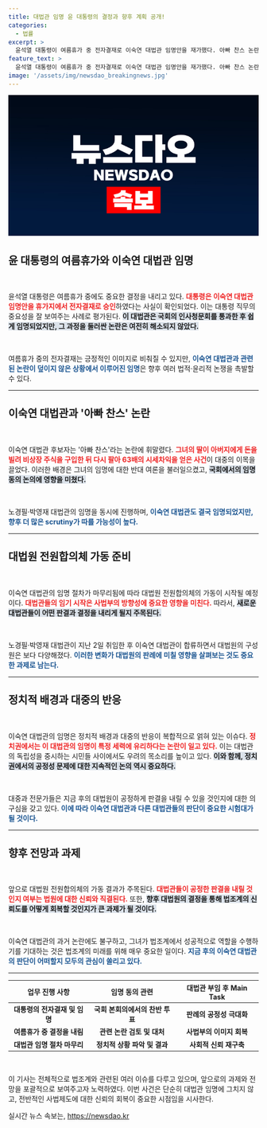 ```yaml
---
title: 대법관 임명 윤 대통령의 결정과 향후 계획 공개!
categories:
  - 법률
excerpt: >
  윤석열 대통령이 여름휴가 중 전자결재로 이숙연 대법관 임명안을 재가했다. 아빠 찬스 논란에 휘말린 이 후보자가 과연 대법관으로서 어떤 역할을 할지 주목된다.
feature_text: >
  윤석열 대통령이 여름휴가 중 전자결재로 이숙연 대법관 임명안을 재가했다. 아빠 찬스 논란에 휘말린 이 후보자가 과연 대법관으로서 어떤 역할을 할지 주목된다.
image: '/assets/img/newsdao_breakingnews.jpg'
---
```


<p><img src="/assets/img/newsdao_breakingnews.jpg" alt="bookingtag 속보" /></p>

<h2 data-ke-size="size26">윤 대통령의 여름휴가와 이숙연 대법관 임명</h2>

<p data-ke-size="size16">&nbsp;</p>

<p>윤석열 대통령은 여름휴가 중에도 중요한 결정을 내리고 있다. <b><span style="color: #ee2323;">대통령은 이숙연 대법관 임명안을 휴가지에서 전자결재로 승인</span></b>하였다는 사실이 확인되었다. 이는 대통령 직무의 중요성을 잘 보여주는 사례로 평가된다. <b><span style="background-color: #21538527;">이 대법관은 국회의 인사청문회를 통과한 후 쉽게 임명되었지만, 그 과정을 둘러싼 논란은 여전히 해소되지 않았다.</span></b></p>

<p data-ke-size="size16">&nbsp;</p>

<p>여름휴가 중의 전자결재는 긍정적인 이미지로 비춰질 수 있지만, <b><span style="color: #1a5490;">이숙연 대법관과 관련된 논란이 덮이지 않은 상황에서 이루어진 임명</span></b>은 향후 여러 법적·윤리적 논쟁을 촉발할 수 있다. </p>

<hr>

<h2 data-ke-size="size26">이숙연 대법관과 '아빠 찬스' 논란</h2>

<p data-ke-size="size16">&nbsp;</p>

<p>이숙연 대법관 후보자는 '아빠 찬스'라는 논란에 휘말렸다. <b><span style="color: #ee2323;">그녀의 딸이 아버지에게 돈을 빌려 비상장 주식을 구입한 뒤 다시 팔아 63배의 시세차익을 얻은 사건</span></b>이 대중의 이목을 끌었다. 이러한 배경은 그녀의 임명에 대한 반대 여론을 불러일으켰고, <b><span style="background-color: #21538527;">국회에서의 임명 동의 논의에 영향을 미쳤다.</span></b></p>

<p data-ke-size="size16">&nbsp;</p>

<p>노경필·박영재 대법관의 임명을 동시에 진행하며, <b><span style="color: #1a5490;">이숙연 대법관도 결국 임명되었지만, 향후 더 많은 scrutiny가 따를 가능성이 높다.</span></b></p>

<hr>

<h2 data-ke-size="size26">대법원 전원합의체 가동 준비</h2>

<p data-ke-size="size16">&nbsp;</p>

<p>이숙연 대법관의 임명 절차가 마무리됨에 따라 대법원 전원합의체의 가동이 시작될 예정이다. <b><span style="color: #ee2323;">대법관들의 임기 시작은 사법부의 방향성에 중요한 영향을 미친다.</span></b> 따라서, <b><span style="background-color: #21538527;">새로운 대법관들이 어떤 판결과 결정을 내리게 될지 주목된다.</span></b></p>

<p data-ke-size="size16">&nbsp;</p>

<p>노경필·박영재 대법관이 지난 2일 취임한 후 이숙연 대법관이 합류하면서 대법원의 구성원은 보다 다양해졌다. <b><span style="color: #1a5490;">이러한 변화가 대법원의 판례에 미칠 영향을 살펴보는 것도 중요한 과제로 남는다.</span></b></p>

<hr>

<h2 data-ke-size="size26">정치적 배경과 대중의 반응</h2>

<p data-ke-size="size16">&nbsp;</p>

<p>이숙연 대법관의 임명은 정치적 배경과 대중의 반응이 복합적으로 얽혀 있는 이슈다. <b><span style="color: #ee2323;">정치권에서는 이 대법관의 임명이 특정 세력에 유리하다는 논란이 일고 있다.</span></b> 이는 대법관의 독립성을 중시하는 시민들 사이에서도 우려의 목소리를 높이고 있다. <b><span style="background-color: #21538527;">이와 함께, 정치권에서의 공정성 문제에 대한 지속적인 논의 역시 중요하다.</span></b></p>

<p data-ke-size="size16">&nbsp;</p>

<p>대중과 전문가들은 지금 후의 대법원이 공정하게 판결을 내릴 수 있을 것인지에 대한 의구심을 갖고 있다. <b><span style="color: #1a5490;">이에 따라 이숙연 대법관과 다른 대법관들의 판단이 중요한 시험대가 될 것이다.</span></b></p>

<hr>

<h2 data-ke-size="size26">향후 전망과 과제</h2>

<p data-ke-size="size16">&nbsp;</p>

<p>앞으로 대법원 전원합의체의 가동 결과가 주목된다. <b><span style="color: #ee2323;">대법관들이 공정한 판결을 내릴 것인지 여부는 법원에 대한 신뢰와 직결된다.</span></b> 또한, <b><span style="background-color: #21538527;">향후 대법원의 결정을 통해 법조계의 신뢰도를 어떻게 회복할 것인지가 큰 과제가 될 것이다.</span></b></p>

<p data-ke-size="size16">&nbsp;</p>

<p>이숙연 대법관의 과거 논란에도 불구하고, 그녀가 법조계에서 성공적으로 역할을 수행하기를 기대하는 것은 법조계의 미래를 위해 매우 중요한 일이다. <b><span style="color: #1a5490;">지금 후의 이숙연 대법관의 판단이 어떠할지 모두의 관심이 쏠리고 있다.</span></b></p>

<hr>

<table style="width:100%; border-collapse:collapse;">
<thead>
<tr>
<th style="text-align: center;">업무 진행 사항</th>
<th style="text-align: center;">임명 동의 관련</th>
<th style="text-align: center;">대법관 부임 후 Main Task</th>
</tr>
</thead>
<tbody>
<tr>
<td style="text-align: center; height: 17px;"><b>대통령의 전자결재 및 임명</b></td>
<td style="text-align: center; height: 17px;"><b>국회 본회의에서의 찬반 투표</b></td>
<td style="text-align: center; height: 17px;"><b>판례의 공정성 극대화</b></td>
</tr>
<tr>
<td style="text-align: center; height: 17px;"><b>여름휴가 중 결정을 내림</b></td>
<td style="text-align: center; height: 17px;"><b>관련 논란 검토 및 대처</b></td>
<td style="text-align: center; height: 17px;"><b>사법부의 이미지 회복</b></td>
</tr>
<tr>
<td style="text-align: center; height: 17px;"><b>대법관 임명 절차 마무리</b></td>
<td style="text-align: center; height: 17px;"><b>정치적 상황 파악 및 결과</b></td>
<td style="text-align: center; height: 17px;"><b>사회적 신뢰 재구축</b></td>
</tr>
</tbody>
</table>

<p data-ke-size="size16">&nbsp;</p>

<p>이 기사는 전체적으로 법조계와 관련된 여러 이슈를 다루고 있으며, 앞으로의 과제와 전망을 포괄적으로 보여주고자 노력하였다. 이번 사건은 단순히 대법관 임명에 그치지 않고, 전반적인 사법제도에 대한 신뢰의 회복이 중요한 시점임을 시사한다.</p>
실시간 뉴스 속보는, <a href="https://newsdao.kr" rel="dofollow">https://newsdao.kr</a>


